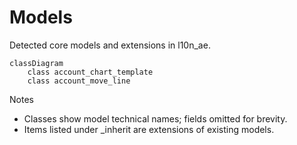 # Models

Detected core models and extensions in l10n_ae.

```mermaid
classDiagram
    class account_chart_template
    class account_move_line
```

Notes
- Classes show model technical names; fields omitted for brevity.
- Items listed under _inherit are extensions of existing models.

